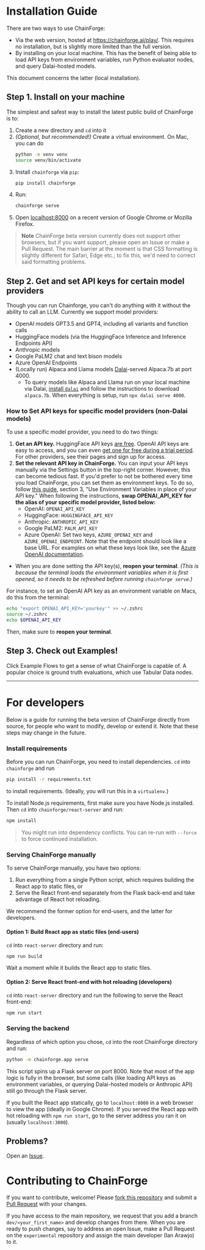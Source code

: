 # Installation Guide

There are two ways to use ChainForge:
 - Via the web version, hosted at https://chainforge.ai/play/. This requires no installation, but is slightly more limited than the full version.
 - By installing on your local machine. This has the benefit of being able to load API keys from environment variables, run Python evaluator nodes, and query Dalai-hosted models. 

This document concerns the latter (local installation). 

## Step 1. Install on your machine
The simplest and safest way to install the latest public build of ChainForge is to:
 1. Create a new directory and `cd` into it
 2. _(Optional, but recommended!)_ Create a virtual environment. On Mac, you can do 
    ```bash
    python -m venv venv
    source venv/bin/activate
    ```
 3. Install `chainforge` via `pip`:
    ```bash
    pip install chainforge
    ```
 4. Run:
    ```bash
    chainforge serve
    ```
 5. Open [localhost:8000](http://localhost:8000/) on a recent version of Google Chrome or Mozilla Firefox.

> **Note**
> ChainForge beta version currently does not support other browsers, but if you want support, please open an Issue or make a Pull Request. The main barrier at the moment is that CSS formatting is slightly different for Safari, Edge etc.; to fix this, we'd need to correct said formatting problems.

## Step 2. Get and set API keys for certain model providers

Though you can run Chainforge, you can't do anything with it without the ability to call an LLM. Currently we support model providers:
 - OpenAI models GPT3.5 and GPT4, including all variants and function calls
 - HuggingFace models (via the HuggingFace Inference and Inference Endpoints API)
 - Anthropic models
 - Google PaLM2 chat and text bison models
 - Azure OpenAI Endpoints
 - (Locally run) Alpaca and Llama models [Dalai](https://github.com/cocktailpeanut/dalai)-served Alpaca.7b at port 4000.
    - To query models like Alpaca and Llama run on your local machine via Dalai, [install `dalai`](https://github.com/cocktailpeanut/dalai) and follow the instructions to download `alpaca.7b`. When everything is setup, run `npx dalai serve 4000`.

### How to Set API keys for specific model providers (non-Dalai models)
To use a specific model provider, you need to do two things:
 1. **Get an API key.** HuggingFace API keys [are free](https://huggingface.co/docs/api-inference/quicktour). OpenAI API keys are easy to access, and you can even [get one for free during a trial period](https://openaimaster.com/how-to-get-openai-api-key-for-free/). For other providers, see their pages and sign up for access. 
 3. **Set the relevant API key in ChainForge.** You can input your API keys manually via the Settings button in the top-right corner. However, this can become tedious fast. If you'd prefer to not be bothered every time you load ChainForge, you can set them as environment keys. To do so, follow [this guide](https://help.openai.com/en/articles/5112595-best-practices-for-api-key-safety), section 3, "Use Environment Variables in place of your API key." When following the instructions, **swap OPENAI_API_KEY for the alias of your specific model provider, listed below:**
     - OpenAI: `OPENAI_API_KEY`
     - HuggingFace: `HUGGINGFACE_API_KEY`
     - Anthropic: `ANTHROPIC_API_KEY`
     - Google PaLM2: `PALM_API_KEY`
     - Azure OpenAI: Set two keys, `AZURE_OPENAI_KEY` and `AZURE_OPENAI_ENDPOINT`. Note that the endpoint should look like a base URL. For examples on what these keys look like, see the [Azure OpenAI documentation](https://learn.microsoft.com/en-us/azure/cognitive-services/openai/chatgpt-quickstart?tabs=command-line&pivots=programming-language-javascript).
 - When you are done setting the API key(s), **reopen your terminal**. _(This is because the terminal loads the environment variables when it is first opened, so it needs to be refreshed before running `chainforge serve`.)_

For instance, to set an OpenAI API key as an environment variable on Macs, do this from the terminal:
   ```bash
   echo "export OPENAI_API_KEY='yourkey'" >> ~/.zshrc
   source ~/.zshrc
   echo $OPENAI_API_KEY
   ```
Then, make sure to **reopen your terminal**.

## Step 3. Check out Examples! 

Click Example Flows to get a sense of what ChainForge is capable of. A popular choice is ground truth evaluations, which use Tabular Data nodes. 

---------------------------------
# For developers

Below is a guide for running the beta version of ChainForge directly from source, for people who want to modify, develop or extend it. 
Note that these steps may change in the future.

### Install requirements
Before you can run ChainForge, you need to install dependencies. `cd` into `chainforge` and run

```bash
pip install -r requirements.txt
```

to install requirements. (Ideally, you will run this in a `virtualenv`.)

To install Node.js requirements, first make sure you have Node.js installed. Then `cd` into `chainforge/react-server` and run:

```bash
npm install
```

> You might run into dependency conflicts. You can re-run with `--force` to force continued installation.

### Serving ChainForge manually

To serve ChainForge manually, you have two options:
 1. Run everything from a single Python script, which requires building the React app to static files, or 
 2. Serve the React front-end separately from the Flask back-end and take advantage of React hot reloading. 

We recommend the former option for end-users, and the latter for developers.

#### Option 1: Build React app as static files (end-users)

`cd` into `react-server` directory and run:

```
npm run build
```

Wait a moment while it builds the React app to static files.

#### Option 2: Serve React front-end with hot reloading (developers)

`cd` into `react-server` directory and run the following to serve the React front-end:

```
npm run start
```

### Serving the backend

Regardless of which option you chose, `cd` into the root ChainForge directory and run:

```bash
python -m chainforge.app serve
```

This script spins up a Flask server on port 8000. Note that most of the app logic is fully in the browser, but some calls (like loading API keys as environment variables, or querying Dalai-hosted models or Anthropic API) still go through the Flask server.

If you built the React app statically, go to `localhost:8000` in a web browser to view the app (ideally in Google Chrome). 
If you served the React app with hot reloading with `npm run start`, go to the server address you ran it on (usually `localhost:3000`).

## Problems?

Open an [Issue](https://github.com/ianarawjo/ChainForge/issues).

# Contributing to ChainForge

If you want to contribute, welcome! Please [fork this repository](https://docs.github.com/en/pull-requests/collaborating-with-pull-requests/proposing-changes-to-your-work-with-pull-requests/creating-a-pull-request-from-a-fork) and submit a [Pull Request](https://github.com/ianarawjo/ChainForge/pulls) with your changes.

If you have access to the main repository, we request that you add a branch `dev/<your_first_name>` and develop changes from there. When you are ready to push changes, say to address an open Issue, make a Pull Request on the `experimental` repository and assign the main developer (Ian Arawjo) to it.
